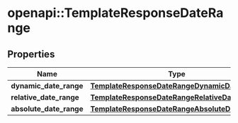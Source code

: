 # openapi::TemplateResponseDateRange


## Properties
Name | Type | Description | Notes
------------ | ------------- | ------------- | -------------
**dynamic_date_range** | [**TemplateResponseDateRangeDynamicDateRange**](TemplateResponse_date_range_dynamic_date_range.md) |  | [optional] 
**relative_date_range** | [**TemplateResponseDateRangeRelativeDateRange**](TemplateResponse_date_range_relative_date_range.md) |  | [optional] 
**absolute_date_range** | [**TemplateResponseDateRangeAbsoluteDateRange**](TemplateResponse_date_range_absolute_date_range.md) |  | [optional] 


